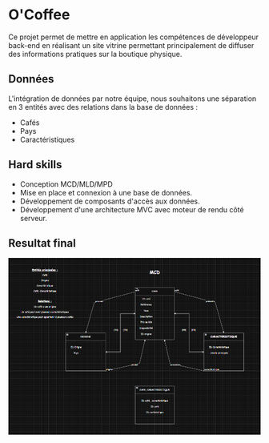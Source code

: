 # O'Coffee

Ce projet permet de mettre en application les compétences de développeur back-end en réalisant un site vitrine permettant principalement de diffuser des informations pratiques sur la boutique physique.

## Données

L'intégration de données par notre équipe, nous souhaitons une séparation en 3 entités avec des relations dans la base de données :

- Cafés
- Pays
- Caractéristiques

## Hard skills

- Conception MCD/MLD/MPD
- Mise en place et connexion à une base de données.
- Développement de composants d'accès aux données.
- Développement d'une architecture MVC avec moteur de rendu côté serveur.

## Resultat final

![CMD](./docs/images/cmd.png)
